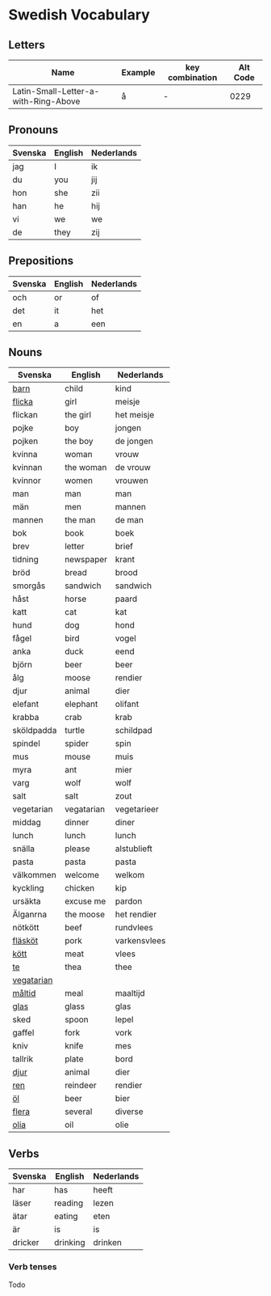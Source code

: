 # Swedish Vocabulary

## Letters

| Name                                 | Example | key combination | Alt Code |
| ------------------------------------ | ------- | --------------- | -------- |
| Latin-Small-Letter-a-with-Ring-Above | å       | -               | 0229     |

## Pronouns

| Svenska | English | Nederlands |
| ------- | ------- | ---------- |
| jag     | I       | ik         |
| du      | you     | jij        |
| hon     | she     | zii        |
| han     | he      | hij        |
| vi      | we      | we         |
| de      | they    | zij        |

## Prepositions

| Svenska | English | Nederlands |
| ------- | ------- | ---------- |
| och     | or      | of         |
| det     | it      | het        |
| en      | a       | een        |

## Nouns

| Svenska                                                       | English    | Nederlands   |
| ------------------------------------------------------------- | ---------- | ------------ |
| [barn](https://sv.wiktionary.org/wiki/barn)                   | child      | kind         |
| [flicka](https://sv.wiktionary.org/wiki/flicka)               | girl       | meisje       |
| flickan                                                       | the girl   | het meisje   |
| pojke                                                         | boy        | jongen       |
| pojken                                                        | the boy    | de jongen    |
| kvinna                                                        | woman      | vrouw        |
| kvinnan                                                       | the woman  | de vrouw     |
| kvinnor                                                       | women      | vrouwen      |
| man                                                           | man        | man          |
| män                                                           | men        | mannen       |
| mannen                                                        | the man    | de man       |
| bok                                                           | book       | boek         |
| brev                                                          | letter     | brief        |
| tidning                                                       | newspaper  | krant        |
| bröd                                                          | bread      | brood        |
| smorgås                                                       | sandwich   | sandwich     |
| håst                                                          | horse      | paard        |
| katt                                                          | cat        | kat          |
| hund                                                          | dog        | hond         |
| fågel                                                         | bird       | vogel        |
| anka                                                          | duck       | eend         |
| björn                                                         | beer       | beer         |
| ålg                                                           | moose      | rendier      |
| djur                                                          | animal     | dier         |
| elefant                                                       | elephant   | olifant      |
| krabba                                                        | crab       | krab         |
| sköldpadda                                                    | turtle     | schildpad    |
| spindel                                                       | spider     | spin         |
| mus                                                           | mouse      | muis         |
| myra                                                          | ant        | mier         |
| varg                                                          | wolf       | wolf         |
| salt                                                          | salt       | zout         |
| vegetarian                                                    | vegatarian | vegetarieer  |
| middag                                                        | dinner     | diner        |
| lunch                                                         | lunch      | lunch        |
| snälla                                                        | please     | alstublieft  |
| pasta                                                         | pasta      | pasta        |
| välkommen                                                     | welcome    | welkom       |
| kyckling                                                      | chicken    | kip          |
| ursäkta                                                       | excuse me  | pardon       |
| Älganrna                                                      | the moose  | het rendier  |
| nötkött                                                       | beef       | rundvlees    |
| [fläsköt](https://sv.wiktionary.org/wiki/fl%C3%A4skk%C3%B6tt) | pork       | varkensvlees |
| [kött](https://sv.wiktionary.org/wiki/k%C3%B6tt)              | meat       | vlees        |
| [te](https://sv.wiktionary.org/wiki/te)                       | thea       | thee         |
| [vegatarian](https://sv.wiktionary.org/wiki/vegetarian)       |
| [måltid](https://sv.wiktionary.org/wiki/m%C3%A5ltid)          | meal       | maaltijd     |
| [glas](https://sv.wiktionary.org/wiki/Glas)                   | glass      | glas         |
| sked                                                          | spoon      | lepel        |
| gaffel                                                        | fork       | vork         |
| kniv                                                          | knife      | mes          |
| tallrik                                                       | plate      | bord         |
| [djur](https://sv.wiktionary.org/wiki/djur)                   | animal     | dier         |
| [ren](https://sv.wiktionary.org/wiki/ren)                     | reindeer   | rendier      |
| [öl](https://sv.wiktionary.org/wiki/öl)                       | beer       | bier         |
| [flera](https://sv.wiktionary.org/wiki/flera) | several | diverse |
| [olia](https://sv.wiktionary.org/wiki/olia)| oil | olie |

## Verbs

| Svenska | English  | Nederlands |
| ------- | -------- | ---------- |
| har     | has      | heeft      |
| läser   | reading  | lezen      |
| ätar    | eating   | eten       |
| är      | is       | is         |
| dricker | drinking | drinken    |

### Verb tenses

Todo

